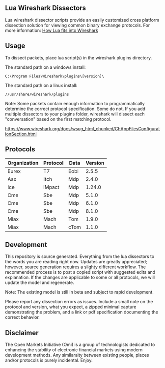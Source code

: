 ## Lua Wireshark Dissectors

Lua wireshark dissector scripts provide an easily customized cross platform dissection solution for viewing common binary exchange protocols. For more information: [How Lua fits into Wireshark](https://wiki.wireshark.org/Lua#How_Lua_fits_into_Wireshark "How Lua fits into Wireshark")

## Usage

To dissect packets, place lua script(s) in the wireshark plugins directory.

The standard path on a windows install:

    C:\Program Files\Wireshark\plugins\[version]\

The standard path on a linux install:

    //usr/share/wireshark/plugins

Note: Some packets contain enough information to programmatically determine the correct protocol specification.  Some do not.  If you add multiple dissectors to your plugins folder, wireshark will dissect each "conversation" based on the first matching protocol.

https://www.wireshark.org/docs/wsug_html_chunked/ChAppFilesConfigurationSection.html

## Protocols

|Organization | Protocol | Data | Version|
|--- | --- | --- | ---|
|Eurex | T7 | Eobi | 2.5.5|
|Asx | Itch | Mdp | 2.4.0|
|Ice | iMpact | Mdp | 1.24.0|
|Cme | Sbe | Mdp | 5.1.0|
|Cme | Sbe | Mdp | 6.1.0|
|Cme | Sbe | Mdp | 8.1.0|
|Miax | Mach | Tom | 1.9.0|
|Miax | Mach | cTom | 1.1.0|

## Development

This repository is source generated.  Everything from the lua dissectors to the words you are reading right now.  Updates are greatly appreciated; however, source generation requires a slighty different workflow.  The recommended process is to post a copied script with suggested edits and explanation.  If the changes are applicable to some or all protocols, we will update the model and regenerate.

Note: The existing model is still in beta and subject to rapid development.

Please report any dissection errors as issues.  Include a small note on the protocol and version, what you expect, a zipped minimal capture demonstrating the problem, and a link or pdf specification documenting the correct behavior. 

## Disclaimer

The Open Markets Initiative (Omi) is a group of technologists dedicated to enhancing the stability of electronic financial markets using modern development methods. Any similaraity between existing people, places and/or protocols is purely incidental. Enjoy.

